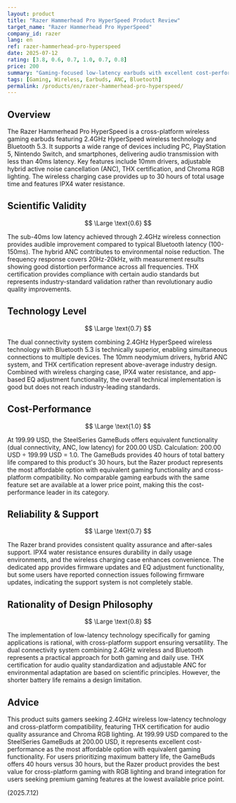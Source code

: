 ```yaml
---
layout: product
title: "Razer Hammerhead Pro HyperSpeed Product Review"
target_name: "Razer Hammerhead Pro HyperSpeed"
company_id: razer
lang: en
ref: razer-hammerhead-pro-hyperspeed
date: 2025-07-12
rating: [3.8, 0.6, 0.7, 1.0, 0.7, 0.8]
price: 200
summary: "Gaming-focused low-latency earbuds with excellent cost-performance as the most affordable option with equivalent functionality. High-quality gaming earbuds featuring THX certification and low-latency technology."
tags: [Gaming, Wireless, Earbuds, ANC, Bluetooth]
permalink: /products/en/razer-hammerhead-pro-hyperspeed/
---
```


## Overview

The Razer Hammerhead Pro HyperSpeed is a cross-platform wireless gaming earbuds featuring 2.4GHz HyperSpeed wireless technology and Bluetooth 5.3. It supports a wide range of devices including PC, PlayStation 5, Nintendo Switch, and smartphones, delivering audio transmission with less than 40ms latency. Key features include 10mm drivers, adjustable hybrid active noise cancellation (ANC), THX certification, and Chroma RGB lighting. The wireless charging case provides up to 30 hours of total usage time and features IPX4 water resistance.

## Scientific Validity

$$ \Large \text{0.6} $$

The sub-40ms low latency achieved through 2.4GHz wireless connection provides audible improvement compared to typical Bluetooth latency (100-150ms). The hybrid ANC contributes to environmental noise reduction. The frequency response covers 20Hz-20kHz, with measurement results showing good distortion performance across all frequencies. THX certification provides compliance with certain audio standards but represents industry-standard validation rather than revolutionary audio quality improvements.

## Technology Level

$$ \Large \text{0.7} $$

The dual connectivity system combining 2.4GHz HyperSpeed wireless technology with Bluetooth 5.3 is technically superior, enabling simultaneous connections to multiple devices. The 10mm neodymium drivers, hybrid ANC system, and THX certification represent above-average industry design. Combined with wireless charging case, IPX4 water resistance, and app-based EQ adjustment functionality, the overall technical implementation is good but does not reach industry-leading standards.

## Cost-Performance

$$ \Large \text{1.0} $$

At 199.99 USD, the SteelSeries GameBuds offers equivalent functionality (dual connectivity, ANC, low latency) for 200.00 USD. Calculation: 200.00 USD ÷ 199.99 USD = 1.0. The GameBuds provides 40 hours of total battery life compared to this product's 30 hours, but the Razer product represents the most affordable option with equivalent gaming functionality and cross-platform compatibility. No comparable gaming earbuds with the same feature set are available at a lower price point, making this the cost-performance leader in its category.

## Reliability & Support

$$ \Large \text{0.7} $$

The Razer brand provides consistent quality assurance and after-sales support. IPX4 water resistance ensures durability in daily usage environments, and the wireless charging case enhances convenience. The dedicated app provides firmware updates and EQ adjustment functionality, but some users have reported connection issues following firmware updates, indicating the support system is not completely stable.

## Rationality of Design Philosophy

$$ \Large \text{0.8} $$

The implementation of low-latency technology specifically for gaming applications is rational, with cross-platform support ensuring versatility. The dual connectivity system combining 2.4GHz wireless and Bluetooth represents a practical approach for both gaming and daily use. THX certification for audio quality standardization and adjustable ANC for environmental adaptation are based on scientific principles. However, the shorter battery life remains a design limitation.

## Advice

This product suits gamers seeking 2.4GHz wireless low-latency technology and cross-platform compatibility, featuring THX certification for audio quality assurance and Chroma RGB lighting. At 199.99 USD compared to the SteelSeries GameBuds at 200.00 USD, it represents excellent cost-performance as the most affordable option with equivalent gaming functionality. For users prioritizing maximum battery life, the GameBuds offers 40 hours versus 30 hours, but the Razer product provides the best value for cross-platform gaming with RGB lighting and brand integration for users seeking premium gaming features at the lowest available price point.

(2025.7.12)